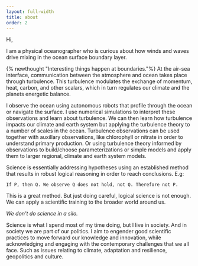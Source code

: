```yaml
---
layout: full-width
title: about
order: 2
---
```


Hi,   

I am a physical oceanographer who is curious about how winds and waves drive mixing in the ocean surface boundary layer.   

{% newthought "Interesting things happen at boundaries."%} At the air-sea interface, communication between the atmosphere and ocean takes place through turbulence. This turbulence modulates the exchange of momentum, heat, carbon, and other scalars, which in turn regulates our climate and the planets energetic balance.   

I observe the ocean using autonomous robots that profile through the ocean or navigate the surface. I use numerical simulations to interpret these observations and learn about turbulence. We can then learn how turbulence impacts our climate and earth system but applying the turbulence theory to a number of scales in the ocean. Turbulence observations can be used together with auxillary observations, like chlorophyll or nitrate in order to understand primary production. Or using turbulence theory informed by observations to build/choose parameterizations or simple models and apply them to larger regional, climate and earth system models. 

Science is essentially addressing hypotheses using an established method that results in robust logical reasoning in order to reach conclusions. E.g:  

`If P, then Q. We observe Q does not hold, not Q. Therefore not P.`       

This is a great method. But just doing careful, logical science is not enough. We can apply a scientific training to the broader world around us.  

*We don't do science in a silo.* 

Science is what I spend most of my time doing, but I live in society. And in society we are part of our politics. I aim to engender good scientific practices to move forward our knowledge and innovation, while acknowledging and engaging with the contemporary challenges that we all face. Such as issues relating to climate, adaptation and resilience, geopolitics and culture.     







